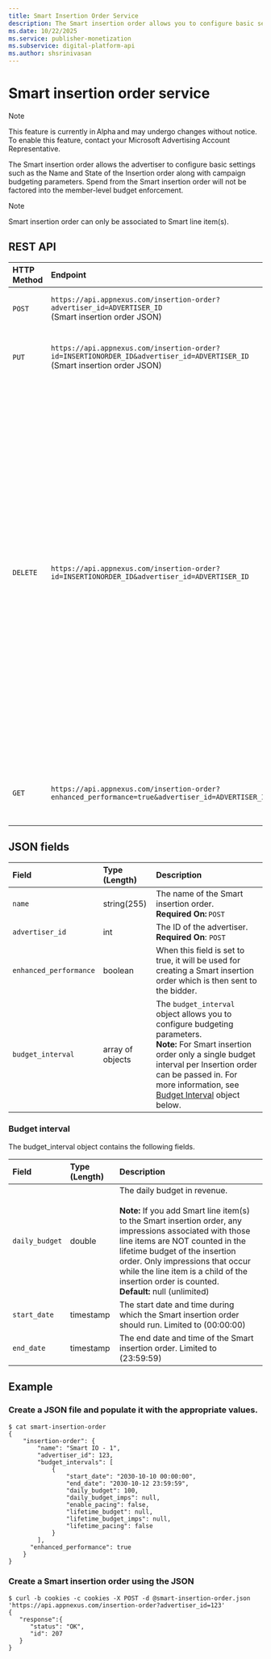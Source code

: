 ```yaml
---
title: Smart Insertion Order Service 
description: The Smart insertion order allows you to configure basic settings of the insertion order along with campaign budgeting parameters.
ms.date: 10/22/2025
ms.service: publisher-monetization
ms.subservice: digital-platform-api
ms.author: shsrinivasan
---
```


# Smart insertion order service

> [!NOTE]
> This feature is currently in Alpha and may undergo changes without notice. To enable this feature, contact your Microsoft Advertising Account Representative.

The Smart insertion order allows the advertiser to configure basic settings such as the Name and State of the Insertion order along with campaign budgeting parameters. Spend from the Smart insertion order will not be factored into the member-level budget enforcement. 
> [!NOTE]
> Smart insertion order can only be associated to Smart line item(s).

## REST API

| HTTP Method | Endpoint | Description |
|:---|:---|:---|
| `POST` |`https://api.appnexus.com/insertion-order?advertiser_id=ADVERTISER_ID`<br>(Smart insertion order JSON) | Add a new Smart insertion order. |
| `PUT` |  `https://api.appnexus.com/insertion-order?id=INSERTIONORDER_ID&advertiser_id=ADVERTISER_ID`<br> (Smart insertion order JSON)<br> | Modify an existing Smart insertion order. |
| `DELETE` | `https://api.appnexus.com/insertion-order?id=INSERTIONORDER_ID&advertiser_id=ADVERTISER_ID` | Delete a Smart insertion order.<br><br> **Warning:** Deleting a Smart insertion order does not necessarily mean that associated Smart line item(s) will be deleted as the relationship between a Smart insertion order and a Smart line item can be many to many. Also, deletion of an Smart insertion order results in deletion of the associated budget intervals.|
| `GET` | `https://api.appnexus.com/insertion-order?enhanced_performance=true&advertiser_id=ADVERTISER_ID` | View all the Smart insertion order(s) for any of your advertisers. |

## JSON fields

| Field | Type (Length) | Description |
|:---|:---|:---|
| `name` | string(255) | The name of the Smart insertion order.<br> **Required On:** `POST` |
| `advertiser_id` | int |The ID of the advertiser.<br>**Required On**: `POST` |
| `enhanced_performance` | boolean | When this field is set to true, it will be used for creating a Smart insertion order which is then sent to the bidder. |
| `budget_interval` | array of objects | The `budget_interval` object allows you to configure budgeting parameters.<br> **Note:** For Smart insertion order only a single budget interval per Insertion order can be passed in. For more information, see [Budget Interval](#budget-interval) object below. |

### Budget interval

The budget_interval object contains the following fields.

| Field | Type (Length) | Description |
|:---|:---|:---|
| `daily_budget` | double | The daily budget in revenue.<br> <br> **Note:** If you add Smart line item(s) to the Smart insertion order, any impressions associated with those line items are NOT counted in the lifetime budget of the insertion order. Only impressions that occur while the line item is a child of the insertion order is counted. <br> **Default:** null (unlimited) |
| `start_date` | timestamp | The start date and time during which the Smart insertion order should run. Limited to (00:00:00) |
| `end_date` | timestamp | The end date and time of the Smart insertion order. Limited to (23:59:59) |

## Example

### Create a JSON file and populate it with the appropriate values. 

```
$ cat smart-insertion-order
{  
    "insertion-order": {  
        "name": "Smart IO - 1",  
        "advertiser_id": 123,  
        "budget_intervals": [  
            {  
                "start_date": "2030-10-10 00:00:00",  
                "end_date": "2030-10-12 23:59:59",  
                "daily_budget": 100,  
                "daily_budget_imps": null,  
                "enable_pacing": false,  
                "lifetime_budget": null,  
                "lifetime_budget_imps": null,  
                "lifetime_pacing": false  
            }  
        ],  
      "enhanced_performance": true  
    }  
} 
```

### Create a Smart insertion order using the JSON

```
$ curl -b cookies -c cookies -X POST -d @smart-insertion-order.json 'https://api.appnexus.com/insertion-order?advertiser_id=123'
{
   "response":{
      "status": "OK",
      "id": 207
   }
}
```